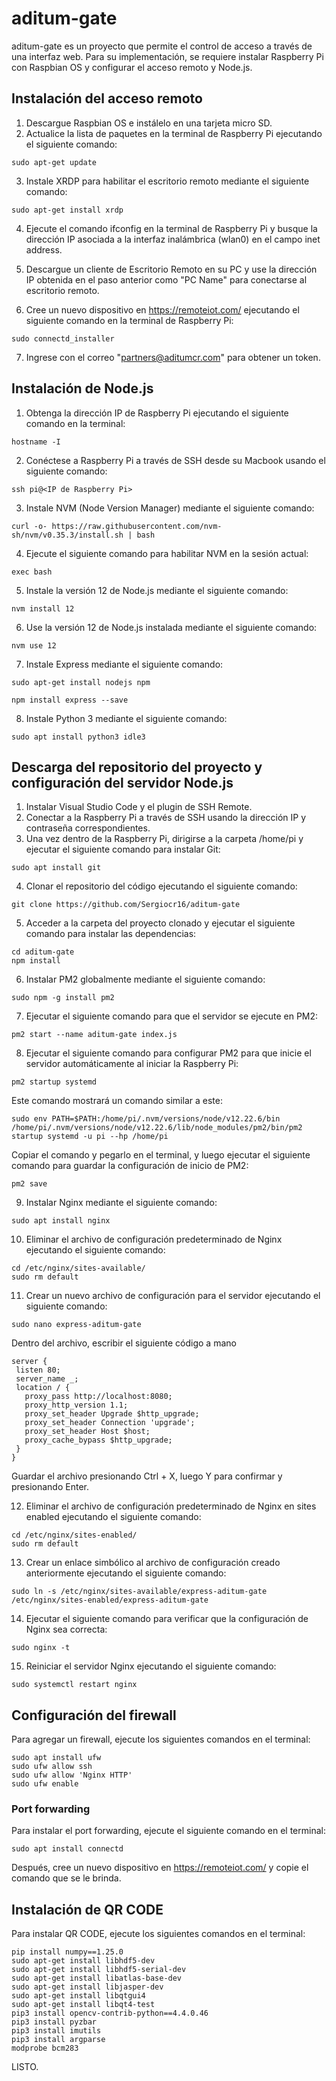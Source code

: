 # aditum-gate

aditum-gate es un proyecto que permite el control de acceso a través de una interfaz web. Para su implementación, se requiere instalar Raspberry Pi con Raspbian OS y configurar el acceso remoto y Node.js.

## Instalación del acceso remoto

1. Descargue Raspbian OS e instálelo en una tarjeta micro SD.
2. Actualice la lista de paquetes en la terminal de Raspberry Pi ejecutando el siguiente comando:
```
sudo apt-get update
```
3. Instale XRDP para habilitar el escritorio remoto mediante el siguiente comando:
```
sudo apt-get install xrdp
```
4. Ejecute el comando ifconfig en la terminal de Raspberry Pi y busque la dirección IP asociada a la interfaz inalámbrica (wlan0) en el campo inet address.

5. Descargue un cliente de Escritorio Remoto en su PC y use la dirección IP obtenida en el paso anterior como "PC Name" para conectarse al escritorio remoto.

6. Cree un nuevo dispositivo en https://remoteiot.com/ ejecutando el siguiente comando en la terminal de Raspberry Pi:
```
sudo connectd_installer
```
7. Ingrese con el correo "partners@aditumcr.com" para obtener un token.


## Instalación de Node.js
1. Obtenga la dirección IP de Raspberry Pi ejecutando el siguiente comando en la terminal:
```
hostname -I
```
2. Conéctese a Raspberry Pi a través de SSH desde su Macbook usando el siguiente comando:
```
ssh pi@<IP de Raspberry Pi>
```
3. Instale NVM (Node Version Manager) mediante el siguiente comando:
```
curl -o- https://raw.githubusercontent.com/nvm-sh/nvm/v0.35.3/install.sh | bash
```
4. Ejecute el siguiente comando para habilitar NVM en la sesión actual:
```
exec bash
```
5. Instale la versión 12 de Node.js mediante el siguiente comando:
```
nvm install 12
```
6. Use la versión 12 de Node.js instalada mediante el siguiente comando:
```
nvm use 12
```
7. Instale Express mediante el siguiente comando:
```
sudo apt-get install nodejs npm

npm install express --save
```
8. Instale Python 3 mediante el siguiente comando:
```
sudo apt install python3 idle3
```

## Descarga del repositorio del proyecto y configuración del servidor Node.js

1. Instalar Visual Studio Code y el plugin de SSH Remote.
2. Conectar a la Raspberry Pi a través de SSH usando la dirección IP y contraseña correspondientes.
3. Una vez dentro de la Raspberry Pi, dirigirse a la carpeta /home/pi y ejecutar el siguiente comando para instalar Git:
```
sudo apt install git
```
4. Clonar el repositorio del código ejecutando el siguiente comando:
 ```
git clone https://github.com/Sergiocr16/aditum-gate
```
5. Acceder a la carpeta del proyecto clonado y ejecutar el siguiente comando para instalar las dependencias:
 ```
cd aditum-gate
npm install

```
6. Instalar PM2 globalmente mediante el siguiente comando:
 ```
sudo npm -g install pm2
```
7. Ejecutar el siguiente comando para que el servidor se ejecute en PM2:
 ```
pm2 start --name aditum-gate index.js
```
8. Ejecutar el siguiente comando para configurar PM2 para que inicie el servidor automáticamente al iniciar la Raspberry Pi:
 ```
pm2 startup systemd
```
Este comando mostrará un comando similar a este:
 ```
sudo env PATH=$PATH:/home/pi/.nvm/versions/node/v12.22.6/bin /home/pi/.nvm/versions/node/v12.22.6/lib/node_modules/pm2/bin/pm2 startup systemd -u pi --hp /home/pi
```
Copiar el comando y pegarlo en el terminal, y luego ejecutar el siguiente comando para guardar la configuración de inicio de PM2:
 ```
pm2 save
```
9. Instalar Nginx mediante el siguiente comando:
 ```
sudo apt install nginx
```
10. Eliminar el archivo de configuración predeterminado de Nginx ejecutando el siguiente comando:
 ```
cd /etc/nginx/sites-available/
sudo rm default
```
11. Crear un nuevo archivo de configuración para el servidor ejecutando el siguiente comando:
 ```
sudo nano express-aditum-gate
```
Dentro del archivo, escribir el siguiente código a mano
 ```
server {
  listen 80;
  server_name _;
  location / {
    proxy_pass http://localhost:8080;
    proxy_http_version 1.1;
    proxy_set_header Upgrade $http_upgrade;
    proxy_set_header Connection 'upgrade';
    proxy_set_header Host $host;
    proxy_cache_bypass $http_upgrade;
  }
}
```
Guardar el archivo presionando Ctrl + X, luego Y para confirmar y presionando Enter.

12. Eliminar el archivo de configuración predeterminado de Nginx en sites enabled ejecutando el siguiente comando:
 ```
 cd /etc/nginx/sites-enabled/
sudo rm default
```
13. Crear un enlace simbólico al archivo de configuración creado anteriormente ejecutando el siguiente comando:
 ```
sudo ln -s /etc/nginx/sites-available/express-aditum-gate /etc/nginx/sites-enabled/express-aditum-gate
```
14. Ejecutar el siguiente comando para verificar que la configuración de Nginx sea correcta:
 ```
sudo nginx -t
```
15. Reiniciar el servidor Nginx ejecutando el siguiente comando:
 ```
sudo systemctl restart nginx
```

## Configuración del firewall
Para agregar un firewall, ejecute los siguientes comandos en el terminal:
```
sudo apt install ufw
sudo ufw allow ssh
sudo ufw allow 'Nginx HTTP'
sudo ufw enable
```
### Port forwarding
Para instalar el port forwarding, ejecute el siguiente comando en el terminal:
```
sudo apt install connectd
```
Después, cree un nuevo dispositivo en https://remoteiot.com/ y copie el comando que se le brinda.
## Instalación de QR CODE
Para instalar QR CODE, ejecute los siguientes comandos en el terminal:
```
pip install numpy==1.25.0
sudo apt-get install libhdf5-dev 
sudo apt-get install libhdf5-serial-dev 
sudo apt-get install libatlas-base-dev 
sudo apt-get install libjasper-dev 
sudo apt-get install libqtgui4 
sudo apt-get install libqt4-test 
pip3 install opencv-contrib-python==4.4.0.46
pip3 install pyzbar
pip3 install imutils
pip3 install argparse
modprobe bcm283

```

LISTO.








